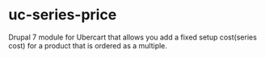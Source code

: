 # uc-series-price
Drupal 7 module for Ubercart that allows you add a fixed setup cost(series cost) for a product that is ordered as a multiple.
